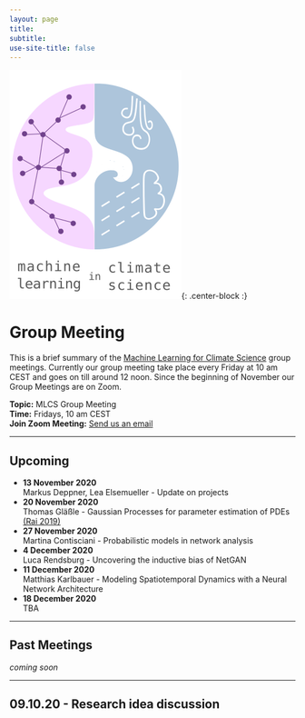 ```yaml
---
layout: page
title:
subtitle:
use-site-title: false
---
```

![MLCS-Logo](/img/mlcs_logo_small.png){: .center-block :}

# Group Meeting

This is a brief summary of the [Machine Learning for Climate
Science](https://mlcs.github.io) group meetings. Currently our group
meeting take place every Friday at 10 am CEST and goes on till around 12
noon. Since the beginning of November our Group Meetings are on Zoom. 

**Topic:** MLCS Group Meeting  
**Time:** Fridays, 10 am CEST  
**Join Zoom Meeting:** [Send us an email](mailto:bedartha.goswami@uni-tuebingen.de)

***

## Upcoming
+ **13 November 2020**  
Markus Deppner, Lea Elsemueller - Update on projects
+ **20 November 2020**  
Thomas Gläßle - Gaussian Processes for parameter estimation of PDEs [(Rai 2019)](https://doi.org/10.1007/s00477-019-01709-8)
+ **27 November 2020**  
Martina Contisciani - Probabilistic models in network analysis
+ **4 December 2020**  
Luca Rendsburg - Uncovering the inductive bias of NetGAN
+ **11 December 2020**  
Matthias Karlbauer - Modeling Spatiotemporal Dynamics with a Neural Network Architecture
+ **18 December 2020**  
TBA

***

## Past Meetings

_coming soon_


***

<a name="09.10.20"/>

## 09.10.20 - Research idea discussion

